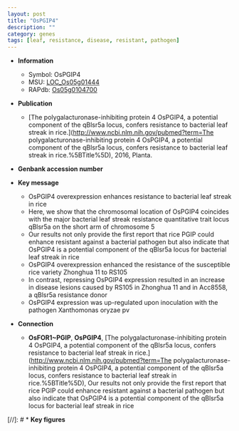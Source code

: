 ```yaml
---
layout: post
title: "OsPGIP4"
description: ""
category: genes
tags: [leaf, resistance, disease, resistant, pathogen]
---
```


* **Information**  
    + Symbol: OsPGIP4  
    + MSU: [LOC_Os05g01444](http://rice.plantbiology.msu.edu/cgi-bin/ORF_infopage.cgi?orf=LOC_Os05g01444)  
    + RAPdb: [Os05g0104700](http://rapdb.dna.affrc.go.jp/viewer/gbrowse_details/irgsp1?name=Os05g0104700)  

* **Publication**  
    + [The polygalacturonase-inhibiting protein 4 OsPGIP4, a potential component of the qBlsr5a locus, confers resistance to bacterial leaf streak in rice.](http://www.ncbi.nlm.nih.gov/pubmed?term=The polygalacturonase-inhibiting protein 4 OsPGIP4, a potential component of the qBlsr5a locus, confers resistance to bacterial leaf streak in rice.%5BTitle%5D), 2016, Planta.

* **Genbank accession number**  

* **Key message**  
    + OsPGIP4 overexpression enhances resistance to bacterial leaf streak in rice
    + Here, we show that the chromosomal location of OsPGIP4 coincides with the major bacterial leaf streak resistance quantitative trait locus qBlsr5a on the short arm of chromosome 5
    + Our results not only provide the first report that rice PGIP could enhance resistant against a bacterial pathogen but also indicate that OsPGIP4 is a potential component of the qBlsr5a locus for bacterial leaf streak in rice
    + OsPGIP4 overexpression enhanced the resistance of the susceptible rice variety Zhonghua 11 to RS105
    + In contrast, repressing OsPGIP4 expression resulted in an increase in disease lesions caused by RS105 in Zhonghua 11 and in Acc8558, a qBlsr5a resistance donor
    + OsPGIP4 expression was up-regulated upon inoculation with the pathogen Xanthomonas oryzae pv

* **Connection**  
    + __OsFOR1~PGIP__, __OsPGIP4__, [The polygalacturonase-inhibiting protein 4 OsPGIP4, a potential component of the qBlsr5a locus, confers resistance to bacterial leaf streak in rice.](http://www.ncbi.nlm.nih.gov/pubmed?term=The polygalacturonase-inhibiting protein 4 OsPGIP4, a potential component of the qBlsr5a locus, confers resistance to bacterial leaf streak in rice.%5BTitle%5D), Our results not only provide the first report that rice PGIP could enhance resistant against a bacterial pathogen but also indicate that OsPGIP4 is a potential component of the qBlsr5a locus for bacterial leaf streak in rice

[//]: # * **Key figures**  



